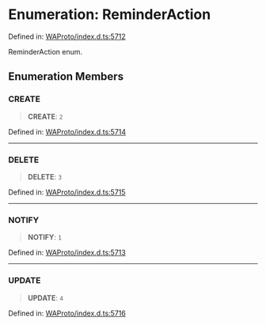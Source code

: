 # Enumeration: ReminderAction

Defined in: [WAProto/index.d.ts:5712](https://github.com/Fokusdotid/Baileys/blob/4c54e9ae0a9f37422d51e97c3454891bf06f36e1/WAProto/index.d.ts#L5712)

ReminderAction enum.

## Enumeration Members

### CREATE

> **CREATE**: `2`

Defined in: [WAProto/index.d.ts:5714](https://github.com/Fokusdotid/Baileys/blob/4c54e9ae0a9f37422d51e97c3454891bf06f36e1/WAProto/index.d.ts#L5714)

***

### DELETE

> **DELETE**: `3`

Defined in: [WAProto/index.d.ts:5715](https://github.com/Fokusdotid/Baileys/blob/4c54e9ae0a9f37422d51e97c3454891bf06f36e1/WAProto/index.d.ts#L5715)

***

### NOTIFY

> **NOTIFY**: `1`

Defined in: [WAProto/index.d.ts:5713](https://github.com/Fokusdotid/Baileys/blob/4c54e9ae0a9f37422d51e97c3454891bf06f36e1/WAProto/index.d.ts#L5713)

***

### UPDATE

> **UPDATE**: `4`

Defined in: [WAProto/index.d.ts:5716](https://github.com/Fokusdotid/Baileys/blob/4c54e9ae0a9f37422d51e97c3454891bf06f36e1/WAProto/index.d.ts#L5716)
